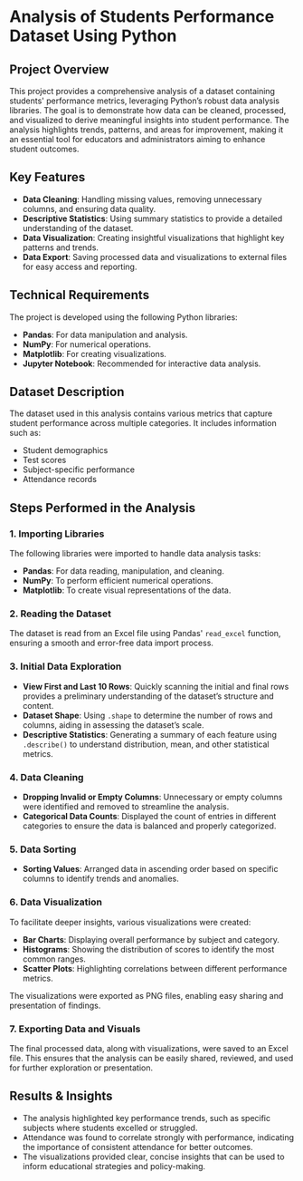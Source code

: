 
# Analysis of Students Performance Dataset Using Python

## Project Overview
This project provides a comprehensive analysis of a dataset containing students' performance metrics, leveraging Python’s robust data analysis libraries. The goal is to demonstrate how data can be cleaned, processed, and visualized to derive meaningful insights into student performance. The analysis highlights trends, patterns, and areas for improvement, making it an essential tool for educators and administrators aiming to enhance student outcomes.

## Key Features
- **Data Cleaning**: Handling missing values, removing unnecessary columns, and ensuring data quality.
- **Descriptive Statistics**: Using summary statistics to provide a detailed understanding of the dataset.
- **Data Visualization**: Creating insightful visualizations that highlight key patterns and trends.
- **Data Export**: Saving processed data and visualizations to external files for easy access and reporting.

## Technical Requirements
The project is developed using the following Python libraries:
- **Pandas**: For data manipulation and analysis.
- **NumPy**: For numerical operations.
- **Matplotlib**: For creating visualizations.
- **Jupyter Notebook**: Recommended for interactive data analysis.

## Dataset Description
The dataset used in this analysis contains various metrics that capture student performance across multiple categories. It includes information such as:
- Student demographics
- Test scores
- Subject-specific performance
- Attendance records

## Steps Performed in the Analysis

### 1. Importing Libraries
The following libraries were imported to handle data analysis tasks:
- **Pandas**: For data reading, manipulation, and cleaning.
- **NumPy**: To perform efficient numerical operations.
- **Matplotlib**: To create visual representations of the data.

### 2. Reading the Dataset
The dataset is read from an Excel file using Pandas' `read_excel` function, ensuring a smooth and error-free data import process. 

### 3. Initial Data Exploration
- **View First and Last 10 Rows**: Quickly scanning the initial and final rows provides a preliminary understanding of the dataset’s structure and content.
- **Dataset Shape**: Using `.shape` to determine the number of rows and columns, aiding in assessing the dataset’s scale.
- **Descriptive Statistics**: Generating a summary of each feature using `.describe()` to understand distribution, mean, and other statistical metrics.

### 4. Data Cleaning
- **Dropping Invalid or Empty Columns**: Unnecessary or empty columns were identified and removed to streamline the analysis.
- **Categorical Data Counts**: Displayed the count of entries in different categories to ensure the data is balanced and properly categorized.

### 5. Data Sorting
- **Sorting Values**: Arranged data in ascending order based on specific columns to identify trends and anomalies.

### 6. Data Visualization
To facilitate deeper insights, various visualizations were created:
- **Bar Charts**: Displaying overall performance by subject and category.
- **Histograms**: Showing the distribution of scores to identify the most common ranges.
- **Scatter Plots**: Highlighting correlations between different performance metrics.

The visualizations were exported as PNG files, enabling easy sharing and presentation of findings.

### 7. Exporting Data and Visuals
The final processed data, along with visualizations, were saved to an Excel file. This ensures that the analysis can be easily shared, reviewed, and used for further exploration or presentation.


## Results & Insights
- The analysis highlighted key performance trends, such as specific subjects where students excelled or struggled.
- Attendance was found to correlate strongly with performance, indicating the importance of consistent attendance for better outcomes.
- The visualizations provided clear, concise insights that can be used to inform educational strategies and policy-making.


  
